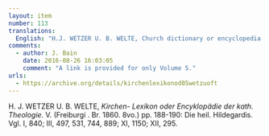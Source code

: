 ```yaml
---
layout: item
number: 113
translations:
  English: "H.J. WETZER U. B. WELTE, Church dictionary or encyclopedia of catholic theology. Vol. V (Freiburg im Breisgau 1860. 8vo) pp. 188-190: The holy Hildegard. Compare Vol. I, 840; Vol. III, 497,531, 744, 889; Vol. XI, 1150; Vol. XII, 295. [Trans. J. Bock]"
comments:
  - author: J. Bain
    date: 2016-08-26 16:03:05
    comment: "A link is provided for only Volume 5."
urls:
  - https://archive.org/details/kirchenlexikonod05wetzuoft
---
```


H. J. WETZER U. B. WELTE, <em>Kirchen- Lexikon oder Encyklopädie der kath. Theologie.</em> V. (Freiburgi . Br. 1860. 8vo.) pp. 188-190: Die heil. Hildegardis. Vgl. I, 840; III, 497, 531, 744, 889; XI, 1150; XII, 295.
